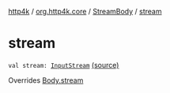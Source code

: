 [http4k](../../index.md) / [org.http4k.core](../index.md) / [StreamBody](index.md) / [stream](./stream.md)

# stream

`val stream: `[`InputStream`](https://docs.oracle.com/javase/6/docs/api/java/io/InputStream.html) [(source)](https://github.com/http4k/http4k/blob/master/http4k-core/src/main/kotlin/org/http4k/core/http.kt#L63)

Overrides [Body.stream](../-body/stream.md)

